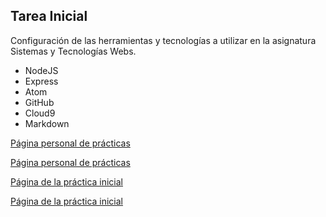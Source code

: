 ## Tarea Inicial

Configuración de las herramientas y tecnologías a utilizar en la asignatura Sistemas y Tecnologías Webs.

* NodeJS
* Express
* Atom
* GitHub
* Cloud9
* Markdown

[Página personal de prácticas](http://losnen.github.io/)

[Página personal de prácticas](http://joshuape.github.io/)


[Página de la práctica inicial](http://losnen.github.io/tareas-iniciales-joshuasamuel/)

[Página de la práctica inicial](https://joshuape.github.io/tareas-iniciales-joshuasamuel/)

